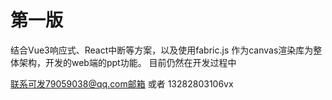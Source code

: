 # 第一版
结合Vue3响应式、React中断等方案，以及使用fabric.js 作为canvas渲染库为整体架构，开发的web端的ppt功能。
目前仍然在开发过程中

联系可发79059038@qq.com邮箱 或者 13282803106vx